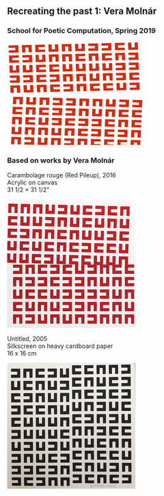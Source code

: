 ## Recreating the past 1: Vera Molnár 
### School for Poetic Computation, Spring 2019

![Sample output](https://github.com/meltar/sfpc-generative-1-vera-molnar/blob/master/render.gif)

### Based on works by Vera Molnár

Carambolage rouge (Red Pileup), 2016  
Acrylic on canvas  
31 1/2 × 31 1/2"  

![Untitled](https://github.com/meltar/sfpc-generative-1-vera-molnar/blob/master/molnar_red_pileup_2016.jpg)

Untitled, 2005  
Silkscreen on heavy cardboard paper  
16 x 16 cm   

![Untitled](https://github.com/meltar/sfpc-generative-1-vera-molnar/blob/master/untitled.jpg)
